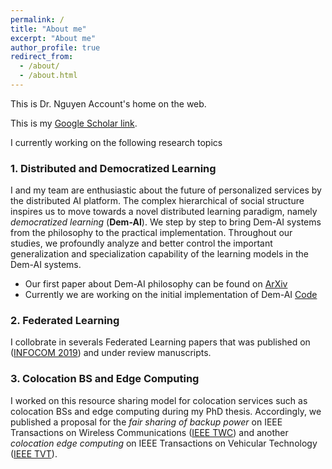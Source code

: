 ```yaml
---
permalink: /
title: "About me"
excerpt: "About me"
author_profile: true
redirect_from: 
  - /about/
  - /about.html
---
```


This is Dr. Nguyen Account's home on the web.

This is my [Google Scholar link](https://scholar.google.com/citations?user=tnoge7wAAAAJ).

I currently working on the following research topics

### 1. Distributed and Democratized Learning

I and my team are enthusiastic about the future of personalized services by the distributed AI platform. The complex hierarchical of social structure inspires us to move towards a novel distributed learning paradigm, namely *democratized learning* (**Dem-AI**). We step by step to bring Dem-AI systems from the philosophy to the practical implementation. Throughout our studies, we profoundly analyze and better control the important generalization and specialization capability of the learning models in the Dem-AI systems.
  * Our first paper about Dem-AI philosophy can be found on [ArXiv](https://arxiv.org/abs/2003.09301)
  * Currently we are working on the initial implementation of Dem-AI [Code](https://github.com/nhatminh/Dem-AI)
  
### 2. Federated Learning
I collobrate in severals Federated Learning papers that was published on ([INFOCOM 2019](https://ieeexplore.ieee.org/abstract/document/8737464/)) and under review manuscripts.


### 3. Colocation BS and Edge Computing
I worked on this resource sharing model for colocation services such as colocation BSs and edge computing during my PhD thesis. Accordingly, we published a proposal for the *fair sharing of backup power* on IEEE Transactions on Wireless Communications ([IEEE TWC](https://ieeexplore.ieee.org/abstract/document/9050517)) and another *colocation edge computing*  on IEEE Transactions on Vehicular Technology ([IEEE TVT](https://ieeexplore.ieee.org/abstract/document/8247284)).
